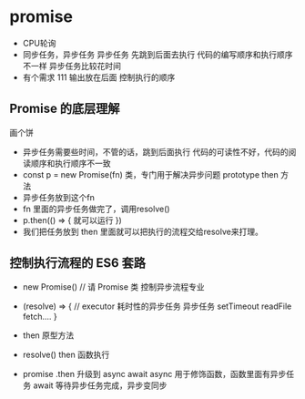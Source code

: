 # promise

- CPU轮询
- 同步任务，异步任务
  异步任务
  先跳到后面去执行
  代码的编写顺序和执行顺序不一样
  异步任务比较花时间
- 有个需求
  111 输出放在后面
  控制执行的顺序

## Promise 的底层理解

画个饼

- 异步任务需要些时间，不管的话，跳到后面执行
  代码的可读性不好，代码的阅读顺序和执行顺序不一致
- const p = new Promise(fn)
  类，专门用于解决异步问题
  prototype then 方法
- 异步任务放到这个fn
- fn 里面的异步任务做完了，调用resolve()
- p.then(() => {
    就可以运行
})
- 我们把任务放到 then 里面就可以把执行的流程交给resolve来打理。

## **控制执行流程**的 ES6 套路

- new Promise() // 请 Promise 类 控制异步流程专业
- (resolve) => { // executor 耗时性的异步任务
  异步任务 setTimeout readFile fetch....
}
- then 原型方法
- resolve() then 函数执行

- promise .then 升级到 async await
  async 用于修饰函数，函数里面有异步任务
  await 等待异步任务完成，异步变同步
  